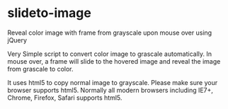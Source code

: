 slideto-image
=============

Reveal color image with frame from grayscale upon mouse over using jQuery

Very Simple script to convert color image to grascale automatically.  In mouse over, a frame will slide to the hovered image and reveal the image from grascale to color.

It uses html5 to copy normal image to grayscale. Please make sure your browser supports html5. Normally all modern browsers including IE7+, Chrome, Firefox, Safari supports html5.

